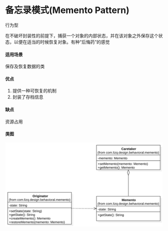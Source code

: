# 备忘录模式(Memento Pattern)

行为型

在不破坏封装性的前提下，捕获一个对象的内部状态，并在该对象之外保存这个状态，以便在适当的时候恢复对象。有种“后悔药”的感觉

#### 适用场景

保存及恢复数据的类

#### 优点

1. 提供一种可恢复的机制
2. 封装了存档信息

#### 缺点

资源占用

#### 类图

![类图](https://github.com/1065763582/java-design-patterns/blob/master/src/resources/img/memento.svg)
